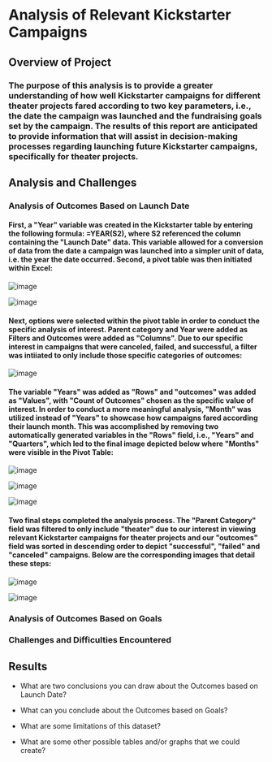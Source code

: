 # Analysis of Relevant Kickstarter Campaigns

## Overview of Project

### The purpose of this analysis is to provide a greater understanding of how well Kickstarter campaigns for different theater projects fared according to two key parameters, i.e., the date the campaign was launched and the fundraising goals set by the campaign. The results of this report are anticipated to provide information that will assist in decision-making processes regarding launching future Kickstarter campaigns, specifically for theater projects.

## Analysis and Challenges

### Analysis of Outcomes Based on Launch Date

#### First, a "Year" variable was created in the Kickstarter table by entering the following formula: =YEAR(S2), where S2 referenced the column containing the "Launch Date" data. This variable allowed for a conversion of data from the date a campaign was launched into a simpler unit of data, i.e. the year the date occurred. Second, a pivot table was then initiated within Excel:

![image](https://user-images.githubusercontent.com/85533099/130137714-ce871209-0e80-4f3e-9c37-781852f0df6c.png)

![image](https://user-images.githubusercontent.com/85533099/130137792-29b3d93c-94a2-4159-b886-fafcc6bfdd3d.png)

#### Next, options were selected within the pivot table in order to conduct the specific analysis of interest. Parent category and Year were added as Filters and Outcomes were added as "Columns". Due to our specific interest in campaigns that were canceled, failed, and successful, a filter was intiiated to only include those specific categories of outcomes:  

![image](https://user-images.githubusercontent.com/85533099/130138581-3b67f8a3-e67f-4754-a80f-8fd77c2cf0b1.png)

#### The variable "Years" was added as "Rows" and "outcomes" was added as "Values", with "Count of Outcomes" chosen as the specific value of interest. In order to conduct a more meaningful analysis, "Month" was utilized instead of "Years" to showcase how campaigns fared according their launch month. This was accomplished by removing two automatically generated variables in the "Rows" field, i.e., "Years" and "Quarters", which led to the final image depicted below where "Months" were visible in the Pivot Table:

![image](https://user-images.githubusercontent.com/85533099/130139625-0011f5ee-3d94-4d31-b88e-1f53c1a05738.png)

![image](https://user-images.githubusercontent.com/85533099/130139795-69932c98-9378-4b4a-9926-6b93ff3d05c5.png)

![image](https://user-images.githubusercontent.com/85533099/130139941-7b435919-00fe-4bdc-b0f5-27c1fde2e879.png)

#### Two final steps completed the analysis process. The "Parent Category" field was filtered to only include "theater" due to our interest in viewing relevant Kickstarter campaigns for theater projects and our "outcomes" field was sorted in descending order to depict "successful", "failed" and "canceled" campaigns. Below are the corresponding images that detail these steps:

![image](https://user-images.githubusercontent.com/85533099/130140446-89fd085e-fe83-4081-bae1-48e86c74a0c7.png)

![image](https://user-images.githubusercontent.com/85533099/130140460-a902fbfd-6771-433c-849a-d3bd89785d12.png)





### Analysis of Outcomes Based on Goals

### Challenges and Difficulties Encountered

## Results

- What are two conclusions you can draw about the Outcomes based on Launch Date?

- What can you conclude about the Outcomes based on Goals?

- What are some limitations of this dataset?

- What are some other possible tables and/or graphs that we could create?

